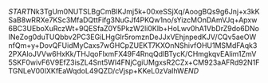 $START$Nk3TgUm0NUTSLBgCmBlKJmj5k+00xeSSjXq/AoogBQs9g6Jnj+x3kKSaB8wRRXe7KSc3MfaDQttFifg3NuGJf4PKQw1no/sYizcMOnDAmVJq+Apxw6BC3UEboXuRczWt+9QESfaZ0Y5PkzW2li0KIb+HoLwv0hA1VbDrZ9do6DNoINeZog0duTUQbbv2PC3EGiLHgGlr5romznDeJJxVEhjnpedKJV/CQv5aeOWnfQm+y+DovQFUidMyCaxs7wGHCpZUEKT7KXOnNShivfOHU1MSMdFAqk32PXAloJVVw6HxKk/THJqoFlxmFX49F4RnqQdlBTycK/CHmgkqvEAlim1ZmV5SKF0wivF6V9EfZ3isZL4Snt5Wl4FNjCgiUMgxsR2CZx+CM923aAFRd92N1FTGNLeV00IXKfEaWqdoL49QZD/cVjsp+KKeL0zVaIhW$END$